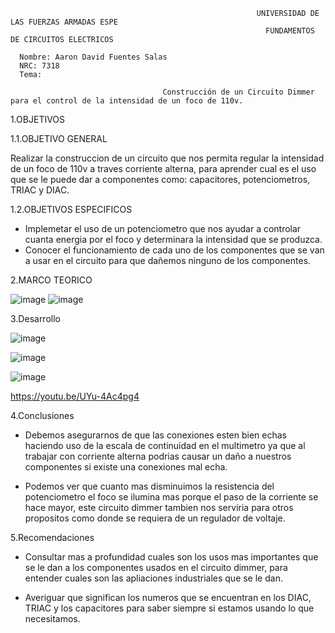                                                            UNIVERSIDAD DE LAS FUERZAS ARMADAS ESPE
                                                             FUNDAMENTOS DE CIRCUITOS ELECTRICOS
          
      Nombre: Aaron David Fuentes Salas
      NRC: 7318
      Tema:
    
                                      Construcción de un Circuito Dimmer para el control de la intensidad de un foco de 110v.
                                      
  1.OBJETIVOS    
  
  1.1.OBJETIVO GENERAL
  
 Realizar la construccion de un circuito que nos permita regular la intensidad de un foco de 110v a traves corriente alterna, para aprender cual es el uso que se le puede dar a componentes como: capacitores, potenciometros, TRIAC y DIAC.
 
 1.2.OBJETIVOS ESPECIFICOS
 
 * Implemetar el uso de un potenciometro que nos ayudar a controlar cuanta energia por el foco y determinara la intensidad que se produzca.
 * Conocer el funcionamiento de cada uno de los componentes que se van a usar en el circuito para que dañemos ninguno de los componentes.
 
 2.MARCO TEORICO
 
![image](https://user-images.githubusercontent.com/105386939/178123807-8c06d0d3-37ee-4774-9b58-b15c19601598.png)
![image](https://user-images.githubusercontent.com/105386939/178124128-e6f9afc8-0f62-46c2-aec5-c57d2edf9124.png)


3.Desarrollo
 
 ![image](https://user-images.githubusercontent.com/105386939/179231301-aff63451-325c-423e-8997-24b5caff5f26.png)
 
 ![image](https://user-images.githubusercontent.com/105386939/180448856-4f462482-0bb1-4d22-b4cc-9be4fd9f801e.png)
 
 ![image](https://user-images.githubusercontent.com/105386939/180449255-683cfea4-6971-4b76-814c-3d69228e8670.png)


 
 https://youtu.be/UYu-4Ac4pg4

4.Conclusiones

 * Debemos asegurarnos de que las conexiones esten bien echas haciendo uso de la escala de continuidad en el multimetro ya que al trabajar con corriente alterna podrias causar un daño a nuestros componentes si existe una conexiones mal echa.
 
 * Podemos ver que cuanto mas disminuimos la resistencia del potenciometro el foco se ilumina mas porque el paso de la corriente se hace mayor, este circuito dimmer tambien nos serviria para otros propositos como donde se requiera de un regulador de voltaje.
 
5.Recomendaciones

* Consultar mas a profundidad cuales son los usos mas importantes que se le dan a los componentes usados en el circuito dimmer, para entender cuales son las apliaciones industriales que se le dan.

* Averiguar que significan los numeros que se encuentran en los DIAC, TRIAC y los capacitores para saber siempre si estamos usando lo que necesitamos.




                                    
    
              
          
